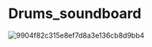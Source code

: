 # Drums_soundboard

![9904f82c315e8ef7d8a3e136cb8d9bb4](https://user-images.githubusercontent.com/47540285/105638654-b0768100-5e6b-11eb-8846-3fb88f0c9fc2.png)
